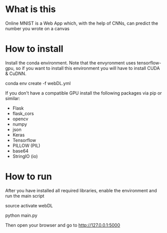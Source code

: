 # What is this

Online MNIST is a Web App which, with the help of CNNs, can predict the number you wrote on a canvas

# How to install

Install the conda environment. Note that the envyronment uses tensorflow-gpu, so if you want to install this environment you will have to install CUDA & CuDNN.

conda env create -f webDL.yml

If you don't have a compatible GPU install the following packages via pip or similar:

- Flask
- flask_cors
- opencv
- numpy
- json
- Keras
- Tensorflow
- PILLOW (PIL)
- base64
- StringIO (io)

# How to run

After you have installed all required libraries, enable the environment and run the main script

source activate webDL

python main.py

Then open your browser and go to http://127.0.0.1:5000
